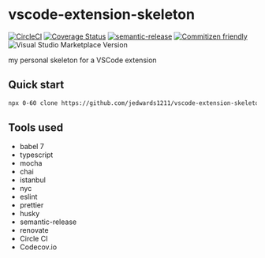 # vscode-extension-skeleton

[![CircleCI](https://circleci.com/gh/jedwards1211/vscode-extension-skeleton.svg?style=svg)](https://circleci.com/gh/jedwards1211/vscode-extension-skeleton)
[![Coverage Status](https://codecov.io/gh/jedwards1211/vscode-extension-skeleton/branch/master/graph/badge.svg)](https://codecov.io/gh/jedwards1211/vscode-extension-skeleton)
[![semantic-release](https://img.shields.io/badge/%20%20%F0%9F%93%A6%F0%9F%9A%80-semantic--release-e10079.svg)](https://github.com/semantic-release/semantic-release)
[![Commitizen friendly](https://img.shields.io/badge/commitizen-friendly-brightgreen.svg)](http://commitizen.github.io/cz-cli/)
![Visual Studio Marketplace Version](https://img.shields.io/visual-studio-marketplace/v/jedwards1211.vscode-extension-skeleton)

my personal skeleton for a VSCode extension

## Quick start

```sh
npx 0-60 clone https://github.com/jedwards1211/vscode-extension-skeleton.git
```

## Tools used

- babel 7
- typescript
- mocha
- chai
- istanbul
- nyc
- eslint
- prettier
- husky
- semantic-release
- renovate
- Circle CI
- Codecov.io
